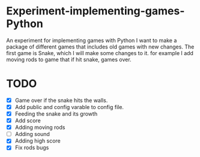 # Experiment-implementing-games-Python
An experiment for implementing games with Python
I want to make a package of different games that includes old games with new changes. The first game is Snake, which I will make some changes to it. for example I add moving rods to game that if hit snake, games over.

# TODO
- [X] Game over if the snake hits the walls.
- [X] Add public and config varable to config file.
- [X] Feeding the snake and its growth
- [X] Add score
- [X] Adding moving rods
- [ ] Adding sound
- [X] Adding high score
- [X] Fix rods bugs
